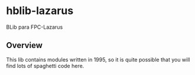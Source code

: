 # hblib-lazarus
BLib para FPC-Lazarus

## Overview
This lib contains modules written in 1995, so it is quite possible that you will find lots of spaghetti code here.
